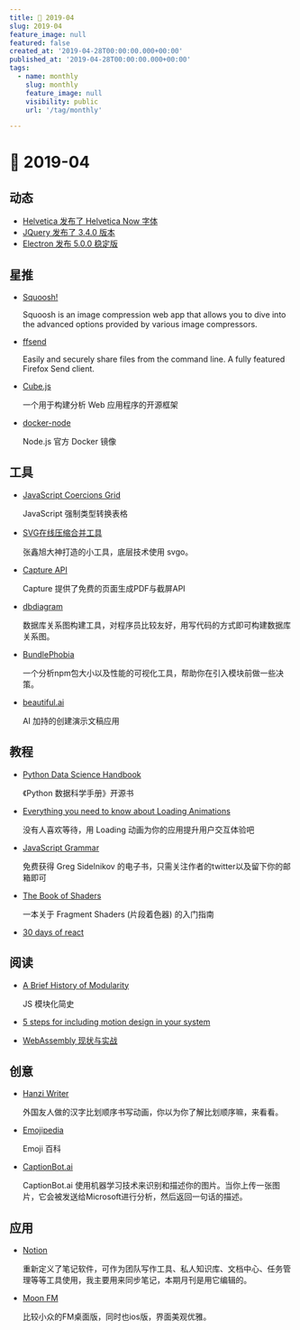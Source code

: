 ```yaml
---
title: 📖 2019-04
slug: 2019-04
feature_image: null
featured: false
created_at: '2019-04-28T00:00:00.000+00:00'
published_at: '2019-04-28T00:00:00.000+00:00'
tags:
  - name: monthly
    slug: monthly
    feature_image: null
    visibility: public
    url: '/tag/monthly'

---
```


# 📖 2019-04

## 动态

- [Helvetica 发布了 Helvetica Now 字体](https://www.monotype.com/fonts/helvetica-now)
- [JQuery 发布了 3.4.0 版本](https://blog.jquery.com/2019/04/10/jquery-3-4-0-released/)
- [Electron 发布 5.0.0 稳定版](https://electronjs.org/blog/electron-5-0)

## 星推

- [Squoosh!](https://github.com/GoogleChromeLabs/squoosh/)

    Squoosh is an image compression web app that allows you to dive into the advanced options provided by various image compressors.

- [ffsend](https://github.com/timvisee/ffsend)

    Easily and securely share files from the command line. A fully featured Firefox Send client.

- [Cube.js](https://github.com/statsbotco/cube.js)

    一个用于构建分析 Web 应用程序的开源框架

- [docker-node](https://github.com/nodejs/docker-node)

    Node.js 官方 Docker 镜像

## 工具

- [JavaScript Coercions Grid](https://getify.github.io/coercions-grid/)

    JavaScript 强制类型转换表格

- [SVG在线压缩合并工具](https://www.zhangxinxu.com/sp/svgo/)

    张鑫旭大神打造的小工具，底层技术使用 svgo。

- [Capture API](https://capture.techulus.in/)

    Capture 提供了免费的页面生成PDF与截屏API  

- [dbdiagram](https://dbdiagram.io/home)

    数据库关系图构建工具，对程序员比较友好，用写代码的方式即可构建数据库关系图。

- [BundlePhobia](https://github.com/pastelsky/bundlephobia)

    一个分析npm包大小以及性能的可视化工具，帮助你在引入模块前做一些决策。

- [beautiful.ai](https://www.beautiful.ai/)

    AI 加持的创建演示文稿应用

## 教程

- [Python Data Science Handbook](https://github.com/jakevdp/PythonDataScienceHandbook)

    《Python 数据科学手册》开源书

- [Everything you need to know about Loading Animations](https://medium.com/flawless-app-stories/everything-you-need-to-know-about-loading-animations-10db7f9b61e)

    没有人喜欢等待，用 Loading 动画为你的应用提升用户交互体验吧

- [JavaScript Grammar](http://www.javascriptgrammar.com/)

    免费获得 Greg Sidelnikov 的电子书，只需关注作者的twitter以及留下你的邮箱即可

- [The Book of Shaders](https://thebookofshaders.com/?lan=ch)

    一本关于 Fragment Shaders (片段着色器) 的入门指南

- [30 days of react](https://github.com/fullstackreact/30-days-of-react)

## 阅读

- [A Brief History of Modularity](https://ponyfoo.com/articles/brief-history-of-modularity)

    JS 模块化简史

- [5 steps for including motion design in your system](https://www.designsystems.com/5-steps-for-including-motion-design-in-your-system/)
- [WebAssembly 现状与实战](https://www.ibm.com/developerworks/cn/web/wa-lo-webassembly-status-and-reality/index.html)

## 创意

- [Hanzi Writer](https://github.com/chanind/hanzi-writer)

    外国友人做的汉字比划顺序书写动画，你以为你了解比划顺序嘛，来看看。

- [Emojipedia](https://emojipedia.org/)

    Emoji 百科

- [CaptionBot.ai](https://www.captionbot.ai/?lang=zh-CN)

    CaptionBot.ai 使用机器学习技术来识别和描述你的图片。当你上传一张图片，它会被发送给Microsoft进行分析，然后返回一句话的描述。

## 应用

- [Notion](https://www.notion.so/)
    
    重新定义了笔记软件，可作为团队写作工具、私人知识库、文档中心、任务管理等等工具使用，我主要用来同步笔记，本期月刊是用它编辑的。
    
- [Moon FM](https://moon.fm/labs)

    比较小众的FM桌面版，同时也ios版，界面美观优雅。
